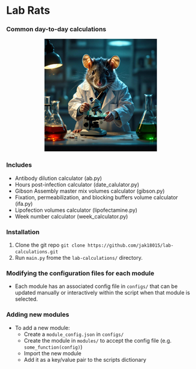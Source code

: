 # Lab Rats
### Common day-to-day calculations

<!-- Centered Image with Specified Width -->
<div style="text-align:center;">
    <img src="images/labrat.jpg" alt="Lab rat image" width="300"/>
</div>

### Includes
- Antibody dilution calculator (ab.py)
- Hours post-infection calculator (date_calulator.py)
- Gibson Assembly master mix volumes calculator (gibson.py)
- Fixation, permeabilization, and blocking buffers volume calculator (ifa.py)
- Lipofection volumes calculator (lipofectamine.py)
- Week number calculator (week_calculator.py)

### Installation
1. Clone the git repo `git clone https://github.com/jak18015/lab-calculations.git`
2. Run `main.py` frome the `lab-calculations/` directory.

### Modifying the configuration files for each module
- Each module has an associated config file in `configs/` that can be updated manually or interactively within the script when that module is selected.

### Adding new modules
- To add a new module:
  - Create a `module_config.json` in `configs/`
  - Create the module in `modules/` to accept the config file (e.g. `some_function(config)`)
  - Import the new module
  - Add it as a key/value pair to the scripts dictionary
